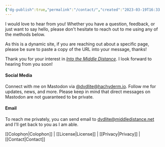 ```yaml
---
{"dg-publish":true,"permalink":"/contact/","created":"2023-03-19T16:33:05.550-04:00","updated":"2023-03-19T19:14:53.732-04:00"}
---
```


I would love to hear from you! Whether you have a question, feedback, or just want to say hello, please don't hesitate to reach out to me using any of the methods below.

As this is a dynamic site, if you are reaching out about a specific page, please be sure to paste a copy of the URL into your message, thanks!

Thank you for your interest in [_Into the Middle Distance_](https://into.middledistance.net). I look forward to hearing from you soon!

#### Social Media

Connect with me on Mastodon via [@dvdlite@hachyderm.io](https://hachyderm.io/@dvdlite). Follow me for updates, news, and more.  Please keep in mind that direct messages on Mastodon are not guaranteed to be private.

#### Email

To reach me privately, you can send email to [dvdlite@middledistance.net](mailto:dvdlite@middledistance.net) and I'll get back to you as I am able.

[[Colophon\|Colophon]] | [[License\|License]] | [[Privacy\|Privacy]] | [[Contact\|Contact]]